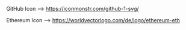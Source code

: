 GitHub Icon --> https://iconmonstr.com/github-1-svg/

Ethereum Icon --> https://worldvectorlogo.com/de/logo/ethereum-eth